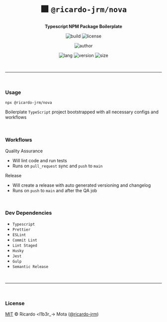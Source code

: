 <div align="center">

# 🟪 `@ricardo-jrm/nova`

<b>Typescript NPM Package Boilerplate</b>

![build](https://img.shields.io/github/workflow/status/ricardo-jrm/nova/Continuous%20Integration?style=for-the-badge)
![license](https://img.shields.io/github/license/ricardo-jrm/nova?style=for-the-badge)

![author](<https://img.shields.io/badge/Author-Ricardo%20%3Cl1b3r__--%3E%20Mota%20(%40ricardo--jrm)-orange?style=for-the-badge>)

![lang](https://img.shields.io/github/languages/top/ricardo-jrm/nova?style=for-the-badge)
![version](https://img.shields.io/npm/v/@ricardo-jrm/nova?style=for-the-badge)
![size](https://img.shields.io/bundlephobia/min/@ricardo-jrm/nova?style=for-the-badge)

</div>

<br />

---

<br />

### <b>Usage</b>

```
npx @ricardo-jrm/nova
```

Boilerplate `TypeScript` project bootstrapped with all necessary configs and workflows

<br />

### <b>Workflows</b>

Quality Assurance

- Will lint code and run tests
- Runs on `pull_request` sync and `push` to `main`

Release

- Will create a release with auto generated versioning and changelog
- Runs on `push` to `main` and after the QA job

<br />

### <b>Dev Dependencies</b>

- `Typescript`
- `Prettier`
- `ESLint`
- `Commit Lint`
- `Lint Staged`
- `Husky`
- `Jest`
- `Gulp`
- `Semantic Release`

<br />

---

<br />

### <b>License</b>

[MIT](https://github.com/ricardo-jrm/nova/blob/main/LICENSE) © Ricardo <l1b3r\_-> Mota ([@ricardo-jrm](https://github.com/ricardo-jrm))

<br />
